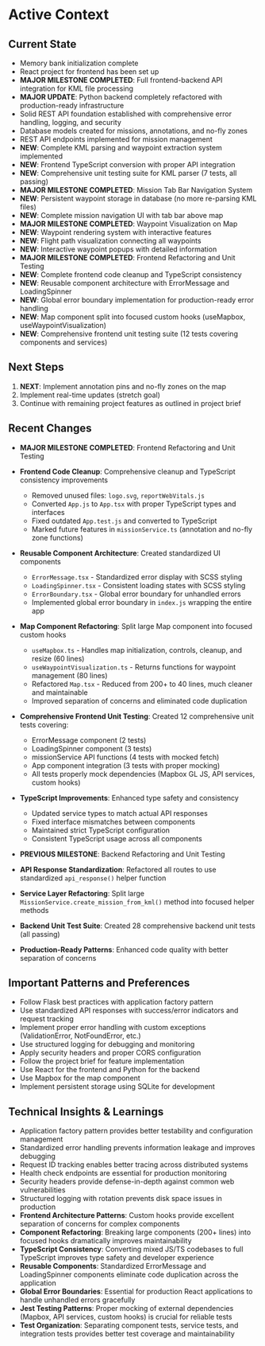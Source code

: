 # Active Context

## Current State
- Memory bank initialization complete
- React project for frontend has been set up
- **MAJOR MILESTONE COMPLETED**: Full frontend-backend API integration for KML file processing
- **MAJOR UPDATE**: Python backend completely refactored with production-ready infrastructure
- Solid REST API foundation established with comprehensive error handling, logging, and security
- Database models created for missions, annotations, and no-fly zones
- REST API endpoints implemented for mission management
- **NEW**: Complete KML parsing and waypoint extraction system implemented
- **NEW**: Frontend TypeScript conversion with proper API integration
- **NEW**: Comprehensive unit testing suite for KML parser (7 tests, all passing)
- **MAJOR MILESTONE COMPLETED**: Mission Tab Bar Navigation System
- **NEW**: Persistent waypoint storage in database (no more re-parsing KML files)
- **NEW**: Complete mission navigation UI with tab bar above map
- **MAJOR MILESTONE COMPLETED**: Waypoint Visualization on Map
- **NEW**: Waypoint rendering system with interactive features
- **NEW**: Flight path visualization connecting all waypoints
- **NEW**: Interactive waypoint popups with detailed information
- **MAJOR MILESTONE COMPLETED**: Frontend Refactoring and Unit Testing
- **NEW**: Complete frontend code cleanup and TypeScript consistency
- **NEW**: Reusable component architecture with ErrorMessage and LoadingSpinner
- **NEW**: Global error boundary implementation for production-ready error handling
- **NEW**: Map component split into focused custom hooks (useMapbox, useWaypointVisualization)
- **NEW**: Comprehensive frontend unit testing suite (12 tests covering components and services)

## Next Steps
1. **NEXT**: Implement annotation pins and no-fly zones on the map
2. Implement real-time updates (stretch goal)
3. Continue with remaining project features as outlined in project brief

## Recent Changes
- **MAJOR MILESTONE COMPLETED**: Frontend Refactoring and Unit Testing
- **Frontend Code Cleanup**: Comprehensive cleanup and TypeScript consistency improvements
  - Removed unused files: `logo.svg`, `reportWebVitals.js`
  - Converted `App.js` to `App.tsx` with proper TypeScript types and interfaces
  - Fixed outdated `App.test.js` and converted to TypeScript
  - Marked future features in `missionService.ts` (annotation and no-fly zone functions)
- **Reusable Component Architecture**: Created standardized UI components
  - `ErrorMessage.tsx` - Standardized error display with SCSS styling
  - `LoadingSpinner.tsx` - Consistent loading states with SCSS styling
  - `ErrorBoundary.tsx` - Global error boundary for unhandled errors
  - Implemented global error boundary in `index.js` wrapping the entire app
- **Map Component Refactoring**: Split large Map component into focused custom hooks
  - `useMapbox.ts` - Handles map initialization, controls, cleanup, and resize (60 lines)
  - `useWaypointVisualization.ts` - Returns functions for waypoint management (80 lines)
  - Refactored `Map.tsx` - Reduced from 200+ to 40 lines, much cleaner and maintainable
  - Improved separation of concerns and eliminated code duplication
- **Comprehensive Frontend Unit Testing**: Created 12 comprehensive unit tests covering:
  - ErrorMessage component (2 tests)
  - LoadingSpinner component (3 tests)
  - missionService API functions (4 tests with mocked fetch)
  - App component integration (3 tests with proper mocking)
  - All tests properly mock dependencies (Mapbox GL JS, API services, custom hooks)
- **TypeScript Improvements**: Enhanced type safety and consistency
  - Updated service types to match actual API responses
  - Fixed interface mismatches between components
  - Maintained strict TypeScript configuration
  - Consistent TypeScript usage across all components

- **PREVIOUS MILESTONE**: Backend Refactoring and Unit Testing
- **API Response Standardization**: Refactored all routes to use standardized `api_response()` helper function
- **Service Layer Refactoring**: Split large `MissionService.create_mission_from_kml()` method into focused helper methods
- **Backend Unit Test Suite**: Created 28 comprehensive backend unit tests (all passing)
- **Production-Ready Patterns**: Enhanced code quality with better separation of concerns

## Important Patterns and Preferences
- Follow Flask best practices with application factory pattern
- Use standardized API responses with success/error indicators and request tracking
- Implement proper error handling with custom exceptions (ValidationError, NotFoundError, etc.)
- Use structured logging for debugging and monitoring
- Apply security headers and proper CORS configuration
- Follow the project brief for feature implementation
- Use React for the frontend and Python for the backend
- Use Mapbox for the map component
- Implement persistent storage using SQLite for development

## Technical Insights & Learnings
- Application factory pattern provides better testability and configuration management
- Standardized error handling prevents information leakage and improves debugging
- Request ID tracking enables better tracing across distributed systems
- Health check endpoints are essential for production monitoring
- Security headers provide defense-in-depth against common web vulnerabilities
- Structured logging with rotation prevents disk space issues in production
- **Frontend Architecture Patterns**: Custom hooks provide excellent separation of concerns for complex components
- **Component Refactoring**: Breaking large components (200+ lines) into focused hooks dramatically improves maintainability
- **TypeScript Consistency**: Converting mixed JS/TS codebases to full TypeScript improves type safety and developer experience
- **Reusable Components**: Standardized ErrorMessage and LoadingSpinner components eliminate code duplication across the application
- **Global Error Boundaries**: Essential for production React applications to handle unhandled errors gracefully
- **Jest Testing Patterns**: Proper mocking of external dependencies (Mapbox, API services, custom hooks) is crucial for reliable tests
- **Test Organization**: Separating component tests, service tests, and integration tests provides better test coverage and maintainability
